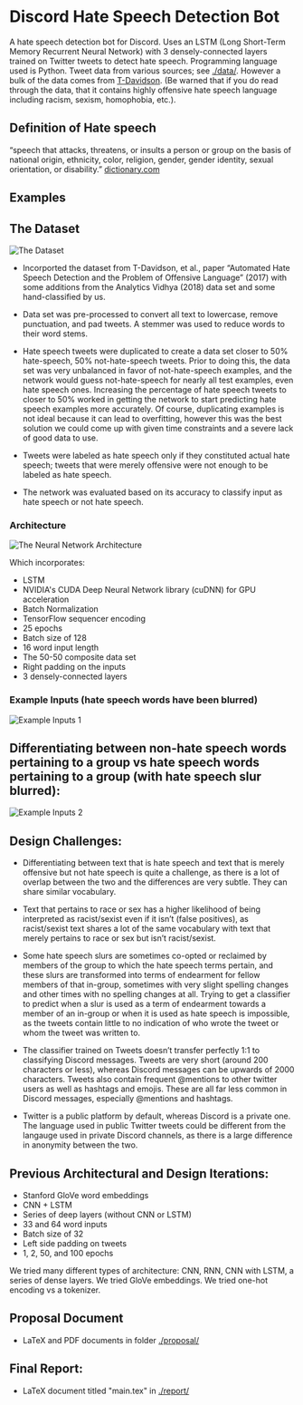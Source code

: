 # Discord Hate Speech Detection Bot

A hate speech detection bot for Discord. Uses an LSTM (Long Short-Term Memory Recurrent Neural Network) with 3 densely-connected layers trained on Twitter tweets to detect hate speech. Programming language used is Python. Tweet data from various sources; see [./data/](./data/). However a bulk of the data comes from [T-Davidson](https://github.com/t-davidson/hate-speech-and-offensive-language). (Be warned that if you do read through the data, that it contains highly offensive hate speech language including racism, sexism, homophobia, etc.).

## Definition of Hate speech
“speech that attacks, threatens, or insults a person or group on the basis of national origin, ethnicity, color, religion, gender, gender identity, sexual orientation, or disability.” [dictionary.com](http://dictionary.com)


## Examples

## The Dataset
![The Dataset](./screenshots/example-data.png "The Dataset")

- Incorported the dataset from T-Davidson, et al., paper “Automated Hate Speech Detection and the Problem of Offensive Language” (2017) with some additions from the Analytics Vidhya (2018) data set and some hand-classified by us.

- Data set was pre-processed to convert all text to lowercase, remove punctuation, and pad tweets. A stemmer was used to reduce words to their word stems.

- Hate speech tweets were duplicated to create a data set closer to 50% hate-speech, 50% not-hate-speech tweets. Prior to doing this, the data set was very unbalanced in favor of not-hate-speech examples, and the network would guess not-hate-speech for nearly all test examples, even hate speech ones. Increasing the percentage of hate speech tweets to closer to 50% worked in getting the network to start predicting hate speech examples more accurately. Of course, duplicating examples is not ideal because it can lead to overfitting, however this was the best solution we could come up with given time constraints and a severe lack of good data to use. 

- Tweets were labeled as hate speech only if they constituted actual hate speech; tweets that were merely offensive were not enough to be labeled as hate speech.

- The network was evaluated based on its accuracy to classify input as hate speech or not hate speech.


### Architecture
![The Neural Network Architecture](./screenshots/network.png "The Neural Network Architecture")

Which incorporates:
- LSTM 
- NVIDIA's CUDA Deep Neural Network library (cuDNN) for GPU acceleration
- Batch Normalization
- TensorFlow sequencer encoding
- 25 epochs
- Batch size of 128
- 16 word input length
- The 50-50 composite data set
- Right padding on the inputs
- 3 densely-connected layers


### Example Inputs (hate speech words have been blurred)
![Example Inputs 1](./screenshots/example-2-censored.png "Example Inputs 1")

## Differentiating between non-hate speech words pertaining to a group vs hate speech words pertaining to a group (with hate speech slur blurred):
![Example Inputs 2](./screenshots/example-1-censored.png "Example Inputs 2")


## Design Challenges:
 - Differentiating between text that is hate speech and text that is merely offensive but not hate speech is quite a challenge, as there is a lot of overlap between the two and the differences are very subtle. They can share similar vocabulary.
 
- Text that pertains to race or sex has a higher likelihood of being interpreted as racist/sexist even if it isn’t (false positives), as racist/sexist text shares a lot of the same vocabulary with text that merely pertains to race or sex but isn’t racist/sexist.

- Some hate speech slurs are sometimes co-opted or reclaimed by members of the group to which the hate speech terms pertain, and these slurs are transformed into terms of endearment for fellow members of that in-group, sometimes with very slight spelling changes and other times with no spelling changes at all. Trying to get a classifier to predict when a slur is used as a term of endearment towards a member of an in-group or when it is used as hate speech is impossible, as the tweets contain little to no indication of who wrote the tweet or whom the tweet was written to.

- The classifier trained on Tweets doesn’t transfer perfectly 1:1 to classifying Discord messages. Tweets are very short (around 200 characters or less), whereas Discord messages can be upwards of 2000 characters. Tweets also contain frequent @mentions to other twitter users as well as hashtags and emojis. These are all far less common in Discord messages, especially @mentions and hashtags.

- Twitter is a public platform by default, whereas Discord is a private one. The language used in public Twitter tweets could be different from the langauge used in private Discord channels, as there is a large difference in anonymity between the two.


## Previous Architectural and Design Iterations:

- Stanford GloVe word embeddings
- CNN + LSTM
- Series of deep layers (without CNN or LSTM)
- 33 and 64 word inputs
- Batch size of 32
- Left side padding on tweets
- 1, 2, 50, and 100 epochs

We tried many different types of architecture: CNN, RNN, CNN with LSTM, a series of dense layers. We tried GloVe embeddings. We tried one-hot encoding vs a tokenizer.

 
## Proposal Document

- LaTeX and PDF documents in folder [./proposal/](./proposal/)

## Final Report:

- LaTeX document titled "main.tex" in [./report/](./report/)
